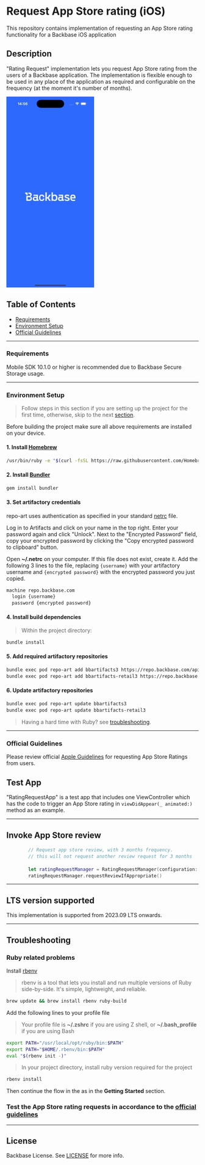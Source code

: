 # Request App Store rating (iOS)
This repository contains implementation of requesting an App Store rating functionality for a Backbase iOS application

## Description
"Rating Request" implementation lets you request App Store rating from the users of a Backbase application. The implementation is flexible enough to be used in any place of the application as required and configurable on the frequency (at the moment it's number of months).

![AppStoreRatingExample](./Documents/rating_request_example.gif)

## Table of Contents

- [Requirements](#requirements)
- [Environment Setup](#environment-setup)
- [Official Guidelines](#official-guidelines)

---
### Requirements
Mobile SDK 10.1.0 or higher is recommended due to Backbase Secure Storage usage.

---
### Environment Setup

> Follow steps in this section if you are setting up the project for the first time, otherwise, skip to the next [section](#project-generation).

Before building the project make sure all above requirements are installed on your device.

#### 1. Install [Homebrew](https://brew.sh/)

```sh
/usr/bin/ruby -e "$(curl -fsSL https://raw.githubusercontent.com/Homebrew/install/master/install)"
```

#### 2. Install [Bundler](https://bundler.io/)

```sh
gem install bundler
```

#### 3. Set artifactory credentials

repo-art uses authentication as specified in your standard [netrc](https://www.gnu.org/software/inetutils/manual/html_node/The-_002enetrc-file.html) file.

Log in to Artifacts and click on your name in the top right. Enter your password again and click "Unlock". Next to the "Encrypted Password" field, copy your encrypted password by clicking the "Copy encrypted password to clipboard" button.

Open **~/.netrc** on your computer. If this file does not exist, create it.
Add the following 3 lines to the file, replacing `{username}` with your artifactory username and `{encrypted password}` with the encrypted password you just copied.

```txt
machine repo.backbase.com
  login {username}
  password {encrypted password}
```

#### 4. Install build dependencies

> Within the project directory:

```sh
bundle install
```

#### 5. Add required artifactory repositories

```sh
bundle exec pod repo-art add bbartifacts3 https://repo.backbase.com/api/pods/ios3
bundle exec pod repo-art add bbartifacts-retail3 https://repo.backbase.com/api/pods/ios-retail3

```

#### 6. Update artifactory repositories

```sh
bundle exec pod repo-art update bbartifacts3
bundle exec pod repo-art update bbartifacts-retail3
```

> Having a hard time with Ruby? see [troubleshooting](#troubleshooting).

---

### Official Guidelines
Please review official [Apple Guidelines](https://developer.apple.com/documentation/storekit/requesting-app-store-reviews) for requesting App Store Ratings from users.

## Test App
"RatingRequestApp" is a test app that includes one ViewController which has the code to trigger an App Store rating in ```viewDidAppear(_ animated:)``` method as an example.

---
## Invoke App Store review
```swift
        // Request app store review, with 3 months frequency.
        // this will not request another review request for 3 months

        let ratingRequestManager = RatingRequestManager(configuration: .init(frequencyInMonths: 3))
        ratingRequestManager.requestReviewIfAppropriate()
```

---
## LTS version supported
This implementation is supported from 2023.09 LTS onwards.

---
## Troubleshooting

### Ruby related problems

Install [rbenv](https://github.com/rbenv/rbenv)

> rbenv is a tool that lets you install and run multiple versions of Ruby side-by-side. It's simple, lightweight, and reliable.

```sh
brew update && brew install rbenv ruby-build
```

Add the following lines to your profile file

> Your profile file is **~/.zshrc** if you are using Z shell, or **~/.bash_profile** if you are using Bash

```bash
export PATH="/usr/local/opt/ruby/bin:$PATH"
export PATH="$HOME/.rbenv/bin:$PATH"
eval "$(rbenv init -)"
```

> In your project directory, install ruby version required for the project

```sh
rbenv install
```

Then continue the flow in the as in the **Getting Started** section.

### Test the App Store rating requests in accordance to the [official guidelines](#official-guidelines)

---
## License

Backbase License. See [LICENSE](LICENSE) for more info.
